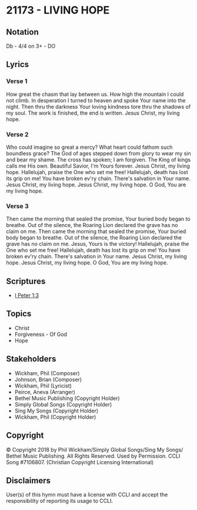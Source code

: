 # 21173 - LIVING HOPE

## Notation

Db - 4/4 on 3+ - DO

## Lyrics

### Verse 1

How great the chasm that lay between us. How high the mountain I could not climb. In desperation I turned to heaven and spoke Your name into the night. Then thru the darkness Your loving kindness tore thru the shadows of my soul. The work is finished, the end is written. Jesus Christ, my living hope.

### Verse 2

Who could imagine so great a mercy? What heart could fathom such boundless grace? The God of ages stepped down from glory to wear my sin and bear my shame. The cross has spoken; I am forgiven. The King of kings calls me His own. Beautiful Savior, I'm Yours forever. Jesus Christ, my living hope. Hallelujah, praise the One who set me free! Hallelujah, death has lost its grip on me! You have broken ev'ry chain. There's salvation in Your name. Jesus Christ, my living hope. Jesus Christ, my living hope. O God, You are my living hope. 

### Verse 3

Then came the morning that sealed the promise, Your buried body began to breathe. Out of the silence, the Roaring Lion declared the grave has no claim on me. Then came the morning that sealed the promise, Your buried body began to breathe. Out of the silence, the Roaring Lion declared the grave has no claim on me. Jesus, Yours is the victory! Hallelujah, praise the One who set me free! Hallelujah, death has lost its grip on me! You have broken ev'ry chain. There's salvation in Your name. Jesus Christ, my living hope. Jesus Christ, my living hope. O God, You are my living hope. 


## Scriptures

- [I Peter 1:3](https://www.biblegateway.com/passage/?search=I%20Peter%201%3A3)

## Topics

- Christ
- Forgiveness - Of God
- Hope

## Stakeholders

- Wickham, Phil (Composer)
- Johnson, Brian (Composer)
- Wickham, Phil (Lyricist)
- Peirce, Aneva (Arranger)
- Bethel Music Publishing (Copyright Holder)
- Simply Global Songs (Copyright Holder)
- Sing My Songs (Copyright Holder)
- Wickham, Phil (Copyright Holder)

## Copyright

© Copyright 2018 by Phil Wickham/Simply Global Songs/Sing My Songs/ Bethel Music Publishing. All Rights Reserved. Used by Permission. CCLI Song #7106807.
(Christian Copyright Licensing International)

## Disclaimers

User(s) of this hymn must have a license with CCLI and accept the responsibility of reporting its usage to CCLI.


